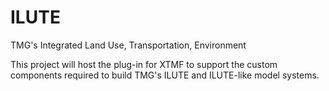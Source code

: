 # ILUTE
TMG's Integrated Land Use, Transportation, Environment

This project will host the plug-in for XTMF to support the custom components required to build TMG's ILUTE and ILUTE-like model systems.
